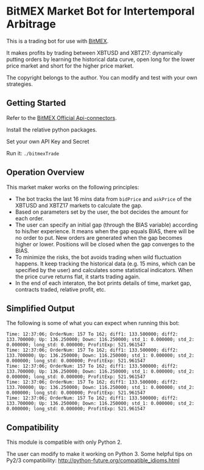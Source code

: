 BitMEX Market Bot for Intertemporal Arbitrage
=============================================

This is a trading bot for use with [BitMEX](https://www.bitmex.com).

It makes profits by trading between XBTUSD and XBTZ17: dynamically putting orders by learning the historical data curve, open long for the lower price market and short for the higher price market. 

The copyright belongs to the author. You can modify and test with your own strategies. 


Getting Started
---------------
Refer to the [BitMEX Official Api-connectors](https://github.com/BitMEX/api-connectors).

Install the relative python packages.

Set your own API Key and Secret

Run it: `./bitmexTrade`

Operation Overview
------------------

This market maker works on the following principles:

* The bot tracks the last 16 mins data from `bidPrice` and `askPrice` of the XBTUSD and XBTZ17 markets to calculate the gap. 
* Based on parameters set by the user, the bot decides the amount for each order. 
* The user can specify an initial gap (through the BIAS variable) according to his/her experience. It means when the gap equals BIAS, there will be no order to put. New orders are generated when the gap becomes higher or lower. Positions will be closed when the gap converges to the BIAS. 
* To minimize the risks, the bot avoids trading when wild fluctuation happens. It keep tracking the historical data (e.g. 15 mins, which can be specified by the user) and calculates some statistical indicators. When the price curve returns flat, it starts trading again. 
* In the end of each interaton, the bot prints details of time, market gap, contracts traded, relative profit, etc.

Simplified Output
-----------------

The following is some of what you can expect when running this bot:

```
Time: 12:37:06; OrderNum: 157 To 162; diff1: 133.500000; diff2: 133.700000; Up: 136.250000; Down: 116.250000; std_1: 0.000000; std_2: 0.000000; long_std: 0.000000; ProfitExp: 521.961547
Time: 12:37:06; OrderNum: 157 To 162; diff1: 133.500000; diff2: 133.700000; Up: 136.250000; Down: 116.250000; std_1: 0.000000; std_2: 0.000000; long_std: 0.000000; ProfitExp: 521.961547
Time: 12:37:06; OrderNum: 157 To 162; diff1: 133.500000; diff2: 133.700000; Up: 136.250000; Down: 116.250000; std_1: 0.000000; std_2: 0.000000; long_std: 0.000000; ProfitExp: 521.961547
Time: 12:37:06; OrderNum: 157 To 162; diff1: 133.500000; diff2: 133.700000; Up: 136.250000; Down: 116.250000; std_1: 0.000000; std_2: 0.000000; long_std: 0.000000; ProfitExp: 521.961547
Time: 12:37:06; OrderNum: 157 To 162; diff1: 133.500000; diff2: 133.700000; Up: 136.250000; Down: 116.250000; std_1: 0.000000; std_2: 0.000000; long_std: 0.000000; ProfitExp: 521.961547

```

Compatibility
-------------

This module is compatible with only Python 2.

The user can modify to make it working on Python 3. Some helpful tips on Py2/3 compatibility: http://python-future.org/compatible_idioms.html
